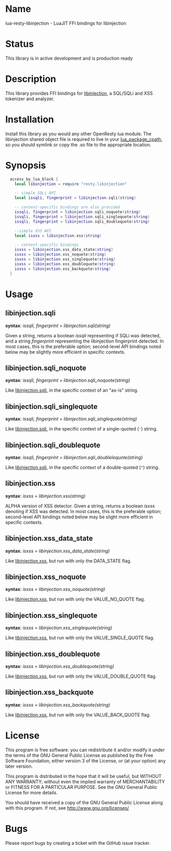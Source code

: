 Name
====

lua-resty-libinjection - LuaJIT FFI bindings for libinjection

Status
======

This library is in active development and is production ready

Description
===========

This library provides FFI bindings for [libinjection](https://github.com/client9/libinjection/), a SQL/SQLi and XSS tokenizer and analyzer.

Installation
============

Install this library as you would any other OpenResty lua module. The libinjection shared object file is required to live in your [lua_package_cpath](https://github.com/openresty/lua-nginx-module#lua_package_cpath), so you should symlink or copy the .so file to the appropriate location.

Synopsis
========

```lua
  access_by_lua_block {
    local libinjection = require "resty.libinjection"

    -- simple SQLi API
    local issqli, fingerprint = libinjection.sqli(string)

    -- context-specific bindings are also provided
    issqli, fingerprint = libinjection.sqli_noquote(string)
    issqli, fingerprint = libinjection.sqli_singlequote(string)
    issqli, fingerprint = libinjection.sqli_doublequote(string)

	--simple XSS API
	local isxss = libinjection.xss(string)

	-- context-specific bindings
	isxss = libinjection.xss_data_state(string)
	isxss = libinjection.xss_noquote(string)
	isxss = libinjection.xss_singlequote(string)
	isxss = libinjection.xss_doublequote(string)
	isxss = libinjection.xss_backquote(string)
  }
```

Usage
=====

libinjection.sqli
-----------------

**syntax**: *issqli, fingerprint = libinjection.sqli(string)*

Given a string, returns a boolean *issqli* representing if SQLi was detected, and a string *fingerprint* representing the libinjection fingerprint detected. In most cases, this is the preferable option; second-level API bindings noted below may be slightly more efficient in specific contexts.

libinjection.sqli_noquote
-------------------------

**syntax**: *issqli, fingerprint = libinjection.sqli_noquote(string)*

Like [libinjection.sqli](#libinjectionsqli), in the specific context of an "as-is" string.

libinjection.sqli_singlequote
-----------------------------

**syntax**: *issqli, fingerprint = libinjection.sqli_singlequote(string)*

Like [libinjection.sqli](#libinjectionsqli), in the specific context of a single-quoted (`'`) string.

libinjection.sqli_doublequote
-----------------------------

**syntax**: *issqli, fingerprint = libinjection.sqli_doublelequote(string)*

Like [libinjection.sqli](#libinjectionsqli), in the specific context of a double-quoted (`"`) string.

libinjection.xss
----------------

**syntax**: *isxss = libinjection.xss(string)*

ALPHA version of XSS detector. Given a string, returns a boolean *isxss* denoting if XSS was detected. In most cases, this is the preferable option; second-level API bindings noted below may be slight more efficient in specific contexts.

libinjection.xss_data_state
---------------------------

**syntax**: *isxss = libinjection.xss_data_state(string)*

Like [libinjection.xss](#libinjectionxss), but run with only the DATA_STATE flag.

libinjection.xss_noquote
------------------------

**syntax**: *isxss = libinjection.xss_noquote(string)*

Like [libinjection.xss](#libinjectionxss), but run with only the VALUE_NO_QUOTE flag.

libinjection.xss_singlequote
----------------------------

**syntax**: *isxss = libinjection.xss_singlequote(string)*

Like [libinjection.xss](#libinjectionxss), but run with only the VALUE_SINGLE_QUOTE flag.

libinjection.xss_doublequote
----------------------------

**syntax**: *isxss = libinjection.xss_doublequote(string)*

Like [libinjection.xss](#libinjectionxss), but run with only the VALUE_DOUBLE_QUOTE flag.

libinjection.xss_backquote
--------------------------

**syntax**: *isxss = libinjection.xss_backquote(string)*

Like [libinjection.xss](#libinjectionxss), but run with only the VALUE_BACK_QUOTE flag.

License
=======

This program is free software: you can redistribute it and/or modify it under the terms of the GNU General Public License as published by the Free Software Foundation, either version 3 of the License, or (at your option) any later version.

This program is distributed in the hope that it will be useful, but WITHOUT ANY WARRANTY; without even the implied warranty of MERCHANTABILITY or FITNESS FOR A PARTICULAR PURPOSE. See the GNU General Public License for more details.

You should have received a copy of the GNU General Public License along with this program. If not, see http://www.gnu.org/licenses/

Bugs
====

Please report bugs by creating a ticket with the GitHub issue tracker.
